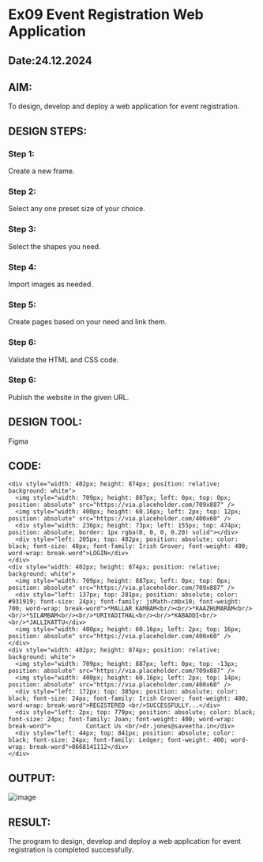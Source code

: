 # Ex09 Event Registration Web Application
## Date:24.12.2024

## AIM:
To design, develop and deploy a web application for event registration.

## DESIGN STEPS:

### Step 1:
Create a new frame.

### Step 2:
Select any one preset size of your choice.

### Step 3:
Select the shapes you need.

### Step 4:
Import images as needed.

### Step 5:
Create pages based on your need and link them.

### Step 6:

Validate the HTML and CSS code.

### Step 6:

Publish the website in the given URL.

## DESIGN TOOL:
Figma

## CODE:
```
<div style="width: 402px; height: 874px; position: relative; background: white">
  <img style="width: 709px; height: 887px; left: 0px; top: 0px; position: absolute" src="https://via.placeholder.com/709x887" />
  <img style="width: 400px; height: 60.16px; left: 2px; top: 12px; position: absolute" src="https://via.placeholder.com/400x60" />
  <div style="width: 236px; height: 73px; left: 155px; top: 474px; position: absolute; border: 1px rgba(0, 0, 0, 0.20) solid"></div>
  <div style="left: 205px; top: 482px; position: absolute; color: black; font-size: 48px; font-family: Irish Grover; font-weight: 400; word-wrap: break-word">LOGIN</div>
</div>
<div style="width: 402px; height: 874px; position: relative; background: white">
  <img style="width: 709px; height: 887px; left: 0px; top: 0px; position: absolute" src="https://via.placeholder.com/709x887" />
  <div style="left: 137px; top: 281px; position: absolute; color: #931919; font-size: 24px; font-family: jsMath-cmbx10; font-weight: 700; word-wrap: break-word">*MALLAR KAMBAM<br/><br/>*KAAZHUMARAM<br/><br/>*SILAMBAM<br/><br/>*URIYADITHAL<br/><br/>*KABADDI<br/><br/>*JALLIKATTU</div>
  <img style="width: 400px; height: 60.16px; left: 2px; top: 16px; position: absolute" src="https://via.placeholder.com/400x60" />
</div>
<div style="width: 402px; height: 874px; position: relative; background: white">
  <img style="width: 709px; height: 887px; left: 0px; top: -13px; position: absolute" src="https://via.placeholder.com/709x887" />
  <img style="width: 400px; height: 60.16px; left: 2px; top: 14px; position: absolute" src="https://via.placeholder.com/400x60" />
  <div style="left: 172px; top: 385px; position: absolute; color: black; font-size: 24px; font-family: Irish Grover; font-weight: 400; word-wrap: break-word">REGISTERED <br/>SUCCESSFULLY...</div>
  <div style="left: 2px; top: 779px; position: absolute; color: black; font-size: 24px; font-family: Joan; font-weight: 400; word-wrap: break-word">          Contact Us <br/>dr.jones@saveetha.in</div>
  <div style="left: 44px; top: 841px; position: absolute; color: black; font-size: 24px; font-family: Ledger; font-weight: 400; word-wrap: break-word">8668141112</div>
</div>
```

## OUTPUT:

![image](https://github.com/user-attachments/assets/aa6648f8-c8fa-4183-91aa-481bb819e1d1)

## RESULT:
The program to design, develop and deploy a web application for event registration is completed successfully.
